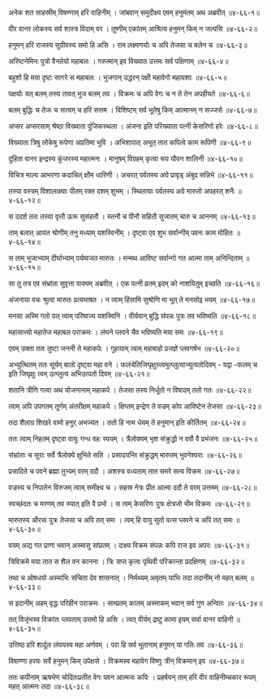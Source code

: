 अनेक शत साहस्रीम् विषण्णाम् हरि वाहिनीम् ।
जांबवान् समुदीक्ष्य एवम् हनुमंतम् अथ अब्रवीत् ॥४-६६-१॥

वीर वानर लोकस्य सर्व शास्त्र विदाम् वर ।
तूष्णीम् एकांतम् आश्रित्य हनुमन् किम् न जल्पसि ॥४-६६-२॥

हनुमन् हरि राजस्य सुग्रीवस्य समो हि असि ।
राम लक्ष्मणयोः च अपि तेजसा च बलेन च ॥४-६६-३॥

अरिष्टनेमिनः पुत्रो वैनतेयो महाबलः ।
गरुत्मान् इव विख्यात उत्तमः सर्व पक्षिणाम् ॥४-६६-४॥

बहुशो हि मया दृष्टः सागरे स महाबलः ।
भुजगान् उद्धरन् पक्षी महावेगो महायशाः ॥४-६६-५॥

पक्षयोः यत् बलम् तस्य तावत् भुज बलम् तव ।
विक्रमः च अपि वेगः च न ते तेन अपहीयते ॥४-६६-६॥

बलम् बुद्धिः च तेजः च सत्त्वम् च हरि सत्तम ।
विशिष्टम् सर्व भूतेषु किम् आत्मानम् न सज्जसे ॥४-६६-७॥

अप्सर अप्सरसाम् श्रेष्ठा विख्याता पुंजिकस्थला ।
अंजना इति परिख्याता पत्नी केसरिणो हरेः ॥४-६६-८॥

विख्याता त्रिषु लोकेषु रूपेणा अप्रतिमा भुवि ।
अभिशापात् अभूत् तात कपित्वे काम रूपिणी ॥४-६६-९॥

दुहिता वानर इन्द्रस्य कुंजरस्य महात्मनः ।
मानुषम् विग्रहम् कृत्वा रूप यौवन शालिनी ॥४-६६-१०॥

विचित्र माल्य आभरणा कदाचित् क्षौम धारिणी ।
अचरत् पर्वतस्य अग्रे प्रावृड् अंबुद सन्निभे ॥४-६६-११॥

तस्या वस्त्रम् विशालाक्ष्याः पीतम् रक्त दशम् शुभम् ।
स्थितायाः पर्वतस्य अग्रे मारुतो अपहरत् शनैः ॥४-६६-१२॥

स ददर्श ततः तस्या वृत्तौ ऊरू सुसंहतौ ।
स्तनौ च पीनौ सहितौ सुजातम् चारु च आननम् ॥४-६६-१३॥

ताम् बलात् आयत श्रोणीम् तनु मध्याम् यशस्विनीम् ।
दृष्ट्वा एव शुभ सर्वान्गीम् पवनः काम मोहितः ॥४-६६-१४॥

स ताम् भुजाभ्याम् दीर्घाभ्याम् पर्यष्वजत मारुतः ।
मन्मथ आविष्ट सर्वान्गो गत आत्मा ताम् अनिन्दिताम् ॥४-६६-१५॥

सा तु तत्र एव संभ्रांता सुवृत्ता वाक्यम् अब्रवीत् ।
एक पत्नी व्रतम् इदम् को नाशयितुम् इच्छति ॥४-६६-१६॥

अंजनाया वचः श्रुत्वा मारुतः प्रत्यभाषत ।
न त्वाम् हिंसामि सुश्रोणि मा भूत् ते मनसोइ भयम् ॥४-६६-१७॥

मनसा अस्मि गतो यत् त्वाम् परिष्वज्य यशस्विनि ।
वीर्यवान् बुद्धि संपन्नः पुत्रः तव भविष्यति ॥४-६६-१८॥

महासात्त्वो महातेज महाबल पराक्रमः ।
लंघने प्लवने चैव भविष्यति मया समः ॥४-६६-१९॥

एवम् उक्ता ततः तुष्टा जननी ते महाकपेः ।
गुहायाम् त्वाम् महाबाहो प्रजज्ञे प्लवगर्षभ ॥४-६६-२०॥

अभ्युत्थितम् ततः सूर्यम् बालो दृष्ट्वा महा वने ।
फलंचेतिजिघृक्षुस्त्वमुत्प्लुत्याभ्युत्पतोदिवम् - यद्वा -फलम् च इति जिघृक्षुः त्वम् उत्प्लुत्य अभिउत्पतो दिवम् ॥४-६६-२१॥

शतानि त्रीणि गत्वा अथ योजनानाम् महाकपे ।
तेजसा तस्य निर्धूतो न विषादम् ततो गतः ॥४-६६-२२॥

त्वाम् अपि उपगतम् तूर्णम् अंतरीक्षम् महाकपे ।
क्षिप्तम् इन्द्रेण ते वज्रम् कोप आविष्टेन तेजसा ॥४-६६-२३॥

तदा शैलाग्र शिखरे वामो हनुर् अभज्यत ।
ततो हि नाम धेयम् ते हनुमान् इति कीर्तितम् ॥४-६६-२४॥

ततः त्वाम् निहतम् दृष्ट्वा वायुः गन्ध वहः स्वयम् ।
त्रैलोक्यम् भृश संक्रुद्धो न ववौ वै प्रभंजनः ॥४-६६-२५॥

संभ्रांताः च सुराः सर्वे त्रैलोक्ये क्षुभिते सति ।
प्रसादयन्ति संक्रुद्धम् मारुतम् भुवनेश्वराः ॥४-६६-२६॥

प्रसादिते च पवने ब्रह्मा तुभ्यम् वरम् ददौ ।
अशस्त्र वध्यताम् तात समरे सत्य विक्रम ॥४-६६-२७॥

वज्रस्य च निपातेन विरुजम् त्वाम् समीक्ष्य च ।
सहस्र नेत्रः प्रीत आत्मा ददौ ते वरम् उत्तमम् ॥४-६६-२८॥

स्वच्छंदतः च मरणम् तव स्यात् इति वै प्रभो ।
स त्वम् केसरिणः पुत्रः क्षेत्रजो भीम विक्रमः ॥४-६६-२९॥

मारुतस्य औरसः पुत्रः तेजसा च अपि तत् समः ।
त्वम् हि वायु सुतो वत्स प्लवने च अपि तत् समः ॥४-६६-३०॥

वयम् अद्य गत प्राणा भवान् अस्मासु सांप्रतम् ।
दाक्ष्य विक्रम संपन्नः कपि राज इव अपरः ॥४-६६-३१॥

त्रिविक्रमे मया तात स शैल वन कानना ।
त्रिः सप्त कृत्वः पृथिवी परिक्रान्ता प्रदक्षिणम् ॥४-६६-३२॥

तथा च ओषधयो अस्माभिः संचिता देव शासनात् ।
निर्मथ्यम् अमृतम् याभिः तदा तदानीम् नो महत् बलम् ॥४-६६-३३॥

स इदानीम् अहम् वृद्धः परिहीन पराक्रमः ।
साम्प्रतम् कालम् अस्माकम् भवान् सर्व गुण अन्वितः ॥४-६६-३४॥

तत् विजृंभस्व विक्रांतः प्लवताम् उत्तमो हि असि ।
त्वत् वीर्यम् द्रष्टु कामा इयम् सर्वा वानर वाहिनी ॥४-६६-३५॥

उत्तिष्ठ हरि शार्दूल लंघयस्व महा अर्णवम् ।
परा हि सर्व भूतानाम् हनुमन् या गतिः तव ॥४-६६-३६॥

विषाण्णा हरयः सर्वे हनुमन् किम् उपेक्षसे ।
विक्रमस्व महावेग विष्णुः त्रीन् विक्रमान् इव ॥४-६६-३७॥

ततः कपीनाम् ऋषभेण चोदितःप्रतीत वेगः पवन आत्मजः कपिः ।
प्रहर्षयन् ताम् हरि वीर वाहिनीम्चकार रूपम् महत् आत्मनः तदा ॥४-६६-३८॥

